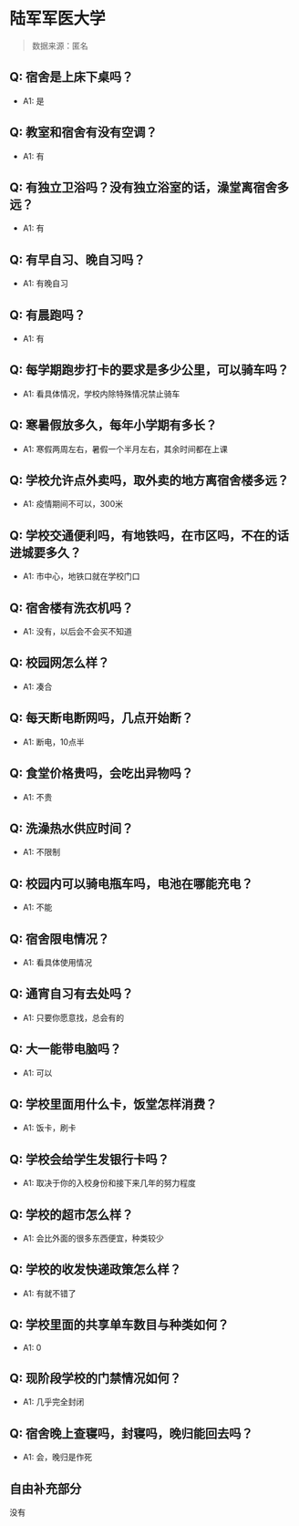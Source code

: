 # 陆军军医大学

> 数据来源：匿名

## Q: 宿舍是上床下桌吗？

- A1: 是

## Q: 教室和宿舍有没有空调？

- A1: 有

## Q: 有独立卫浴吗？没有独立浴室的话，澡堂离宿舍多远？

- A1: 有

## Q: 有早自习、晚自习吗？

- A1: 有晚自习

## Q: 有晨跑吗？

- A1: 有

## Q: 每学期跑步打卡的要求是多少公里，可以骑车吗？

- A1: 看具体情况，学校内除特殊情况禁止骑车

## Q: 寒暑假放多久，每年小学期有多长？

- A1: 寒假两周左右，暑假一个半月左右，其余时间都在上课

## Q: 学校允许点外卖吗，取外卖的地方离宿舍楼多远？

- A1: 疫情期间不可以，300米

## Q: 学校交通便利吗，有地铁吗，在市区吗，不在的话进城要多久？

- A1: 市中心，地铁口就在学校门口

## Q: 宿舍楼有洗衣机吗？

- A1: 没有，以后会不会买不知道

## Q: 校园网怎么样？

- A1: 凑合

## Q: 每天断电断网吗，几点开始断？

- A1: 断电，10点半

## Q: 食堂价格贵吗，会吃出异物吗？

- A1: 不贵

## Q: 洗澡热水供应时间？

- A1: 不限制

## Q: 校园内可以骑电瓶车吗，电池在哪能充电？

- A1: 不能

## Q: 宿舍限电情况？

- A1: 看具体使用情况

## Q: 通宵自习有去处吗？

- A1: 只要你愿意找，总会有的

## Q: 大一能带电脑吗？

- A1: 可以

## Q: 学校里面用什么卡，饭堂怎样消费？

- A1: 饭卡，刷卡

## Q: 学校会给学生发银行卡吗？

- A1: 取决于你的入校身份和接下来几年的努力程度

## Q: 学校的超市怎么样？

- A1: 会比外面的很多东西便宜，种类较少

## Q: 学校的收发快递政策怎么样？

- A1: 有就不错了

## Q: 学校里面的共享单车数目与种类如何？

- A1: 0

## Q: 现阶段学校的门禁情况如何？

- A1: 几乎完全封闭

## Q: 宿舍晚上查寝吗，封寝吗，晚归能回去吗？

- A1: 会，晚归是作死

## 自由补充部分

没有